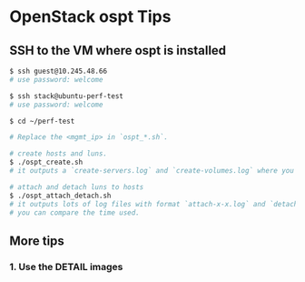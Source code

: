# OpenStack ospt Tips


## SSH to the VM where ospt is installed

```bash
$ ssh guest@10.245.48.66
# use password: welcome

$ ssh stack@ubuntu-perf-test
# use password: welcome

$ cd ~/perf-test

# Replace the <mgmt_ip> in `ospt_*.sh`.

# create hosts and luns.
$ ./ospt_create.sh
# it outputs a `create-servers.log` and `create-volumes.log` where you can see the time used.

# attach and detach luns to hosts
$ ./ospt_attach_detach.sh 
# it outputs lots of log files with format `attach-x-x.log` and `detach-x-x.log`.
# you can compare the time used.
```

## More tips

### 1. Use the DETAIL images
